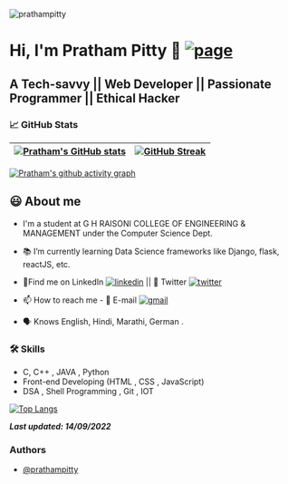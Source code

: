  <p align="left"> <img src="https://komarev.com/ghpvc/?username=prathampitty" alt="prathampitty" /> </p> 

# Hi, I'm Pratham Pitty 🔗 [![page](https://img.shields.io/website?down_color=red&down_message=offline&style=flat-square&up_color=blue&up_message=online&url=https%3A%2F%2Fprathampitty.github.io)](https://prathampitty.github.io/)

  
## A Tech-savvy || Web Developer || Passionate Programmer || Ethical Hacker


###  📈 GitHub Stats

 | [![Pratham's GitHub stats](https://github-readme-stats.vercel.app/api?username=prathampitty&theme=github_dark&show_icons=true)](https://github.com/prathampitty) | [![GitHub Streak](https://github-readme-streak-stats.herokuapp.com/?user=prathampitty&theme=highcontrast)](https://github.com/prathampitty)  |
| ------------| ------------- | 


<!-- ### ✍️ Random Dev Quotes and Profile Summary
| ![](https://quotes-github-readme.vercel.app/api?type=horizontal&theme=vue) | <img src="https://github-profile-summary-cards.vercel.app/api/cards/profile-details?username=prathampitty&theme=vue" align = "left"/> |
| ---- | ---- | -->


 [![Pratham's github activity graph](https://activity-graph.herokuapp.com/graph?username=prathampitty&theme=react-dark	)](https://github.com/ashutosh00710/github-readme-activity-graph)

###
  
## 😃 About me 

 - I'm a student at G H RAISONI COLLEGE OF ENGINEERING & MANAGEMENT under the Computer Science Dept. 
 - 📚 I’m currently learning Data Science frameworks like Django, flask, reactJS, etc.
 - 🍳Find me on LinkedIn [![linkedin](https://img.shields.io/badge/Pratham%20Pitty-0A66C2?style=flat-square&logo=linkedin&logoColor=white)](https://www.linkedin.com/in/pratham-pitty-6636b2208/) || 💬 Twitter [![twitter](https://img.shields.io/twitter/follow/PittyPratham?style=flat-square&logo=twitter&color=blue)](https://www.twitter.com/PittyPratham/)  <!-- || 👥 Discord [![discord](https://img.shields.io/discord/channel-id?style=flat-square)](https://discord.gg/invite-link) -->
 - 📫 How to reach me - 📧 E-mail [![gmail](https://img.shields.io/badge/Pratham%20Pitty-0A66C2?style=flat-square&color=white&logo=gmail)](mailto:prathampitty1@gmail.com)
 
 
 - 🗣 Knows English, Hindi, Marathi, German .

  
 ### 🛠 Skills
- C, C++ , JAVA , Python
- Front-end Developing (HTML , CSS , JavaScript)  
- DSA , Shell Programming , Git , IOT

[![Top Langs](https://github-readme-stats.vercel.app/api/top-langs/?username=prathampitty&theme=github_dark&layout=compact)](https://github.com/prathampitty/github-readme-stats)

**_Last updated: 14/09/2022_**

### Authors

- [@prathampitty](https://www.github.com/prathampitty)
  
